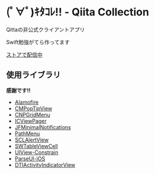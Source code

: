 # (ﾟ∀ﾟ)ｷﾀｺﾚ!! - Qiita Collection

Qittaの非公式クライアントアプリ

Swift勉強がてら作ってます

[ストアで配信中](https://itunes.apple.com/jp/app/id973532800?mt=8&uo=4)

## 使用ライブラリ

**感謝です!!**

* [Alamofire](https://github.com/Alamofire/Alamofire)  
* [CMPopTipView](https://github.com/chrismiles/CMPopTipView)  
* [CNPGridMenu](https://github.com/carsonperrotti/CNPGridMenu)  
* [ICViewPager](https://github.com/iltercengiz/ICViewPager)  
* [JFMinimalNotifications](https://github.com/atljeremy/JFMinimalNotifications)  
* [PathMenu](https://github.com/pixyzehn/PathMenu)
* [SCLAlertView](https://github.com/dogo/SCLAlertView)  
* [SWTableViewCell](https://github.com/CEWendel/SWTableViewCell)  
* [UIView-Constrain](https://github.com/ShingoFukuyama/UIView-Constraint)  
* [ParseUI-iOS](https://github.com/ParsePlatform/ParseUI-iOS)  
* [DTIActivityIndicatorView](https://github.com/dtissera/DTIActivityIndicatorView-Swift.git)  
